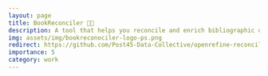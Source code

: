 ```yaml
---
layout: page
title: BookReconciler 📘💎 
description: A tool that helps you reconcile and enrich bibliographic data from multiple library and knowledge sources
img: assets/img/bookreconociler-logo-ps.png
redirect: https://github.com/Post45-Data-Collective/openrefine-reconciliation-service
importance: 5
category: work
---
```


